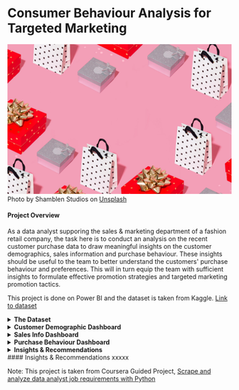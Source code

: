 # Consumer Behaviour Analysis for Targeted Marketing
![cover image](https://github.com/Amandazhou04/Consumer-Behaviour-Analysis/blob/main/Cover.jpg)
Photo by Shamblen Studios on <a href="https://unsplash.com/photos/assorted-color-gift-boxes-F52I5BtDuhY?utm_content=creditCopyText&utm_medium=referral&utm_source=unsplash">Unsplash</a>
      
#### Project Overview  

As a data analyst supporing the sales & marketing department of a fashion retail company, the task here is to conduct an analysis on the recent customer purchase data to draw meaningful insights on the customer demographics, sales information and purchase behaviour. These insights should be useful to the team to better understand the customers' purchase behaviour and preferences. This will in turn equip the team with sufficient insights to formulate effective promotion strategies and targeted marketing promotion tactics.  

This project is done on Power BI and the dataset is taken from Kaggle. [Link to dataset](https://www.kaggle.com/datasets/zeesolver/consumer-behavior-and-shopping-habits-dataset/data)  

<details>
<summary><b>The Dataset</b></summary>
This dataset includes demographic information, purchase history, product preferences, and preferred shopping channels (online or offline). 
It constains 18 columns, 3900 records and includes the following attributes:

- Customer ID: A unique identifier assigned to each individual customer, facilitating tracking and analysis of their shopping behavior over time.
- Age: The age of the customer, providing demographic information for segmentation and targeted marketing strategies.
- Gender: The gender identification of the customer, a key demographic variable influencing product preferences and purchasing patterns.
- Item Purchased: The specific product or item selected by the customer during the transaction.
- Category: The broad classification or group to which the purchased item belongs (e.g., clothing, electronics, groceries).
- Purchase Amount (USD): The monetary value of the transaction, denoted in United States Dollars (USD), indicates the cost of the purchased item(s).
- Location: The geographical location where the purchase was made, offering insights into regional preferences and market trends.
- Size: The size specification (if applicable) of the purchased item, relevant for apparel, footwear, and certain consumer goods.
- Color: The color variant or choice associated with the purchased item, influencing customer preferences and product availability.
- Season: The seasonal relevance of the purchased item (e.g., spring, summer, fall, winter), impacting inventory management and marketing strategies.
- Review Rating: A numerical or qualitative assessment provided by the customer regarding their satisfaction with the purchased item.
- Subscription Status: Indicates whether the customer has opted for a subscription service, offering insights into their level of loyalty and potential for recurring revenue.
- Shipping Type: Specifies the method used to deliver the purchased item (e.g., standard shipping, express delivery), influencing delivery times and costs.
- Discount Applied: Indicates if any promotional discounts were applied to the purchase, shedding light on price sensitivity and promotion effectiveness.
- Promo Code Used: Notes whether a promotional code or coupon was utilized during the transaction, aiding in the evaluation of marketing campaign success.
- Previous Purchases: Provides information on the number or frequency of prior purchases made by the customer, contributing to customer segmentation and retention strategies.
- Payment Method: Specifies the mode of payment employed by the customer (e.g., credit card, cash), offering insights into preferred payment options.
- Frequency of Purchases: Indicates how often the customer engages in purchasing activities, a critical metric for assessing customer loyalty and lifetime value.

</details>

<details>
<summary><b>Customer Demographic Dashboard</b></summary>

![Cust Demographics](https://github.com/Amandazhou04/Consumer-Behaviour-Analysis/blob/ccf631eeb002c9c2ad002f6114eb530a139500a5/Cust%20demographic.png)

</details>

<details>
<summary><b>Sales Info Dashboard</b></summary>

![Sales info](https://github.com/Amandazhou04/Consumer-Behaviour-Analysis/blob/09dcd806908f8721c726397cc3cc4c664888844b/Sales%20info.png)

</details>

<details>
<summary><b>Purchase Behaviour Dashboard</b></summary>

![Purch Behav](https://github.com/Amandazhou04/Consumer-Behaviour-Analysis/blob/2327032f1e294f2bb5a3c048f445ea7bc85ade88/Purch%20Behav.png)

</details>

<details>
<summary><b>Insights & Recommendations</b></summary>



</details>
#### Insights & Recommendations
xxxxx


Note: 
This project is taken from Coursera Guided Project, [Scrape and analyze data analyst job requirements with Python](https://www.coursera.org/learn/scrape-job-postings-data-analyst/home/welcome)

